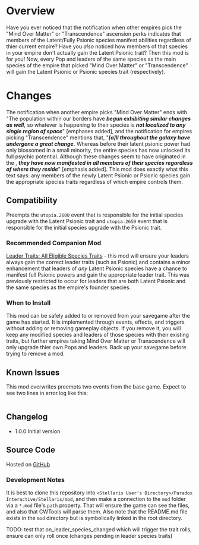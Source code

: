 # Overview

Have you ever noticed that the notification when other empires pick the "Mind Over Matter" or "Transcendence" ascension perks indicates that members of the Latent/Fully Psionic species manifest abilities regardless of thier current empire?  Have you _also_ noticed how members of that species in your empire don't actually gain the Latent Psionic trait?  Then this mod is for you!  Now, every Pop and leaders of the same species as the main species of the empire that picked "Mind Over Matter" or "Transcendence" will gain the Latent Psionic or Psionic species trait (respectively).

# Changes

The notification when another empire picks "Mind Over Matter" ends with "The <Mind Over Matter species> population within our borders have **_begun exhibiting similar changes as well,_** so whatever is happening to their species is **_not localized to any single region of space_**" [emphases added], and the notification for empires picking "Transcendence" mentions that, "**_[a]ll <Transcendence species> throughout the galaxy have undergone a great change._** Whereas before their latent psionic power had only blossomed in a small minority, the entire species has now unlocked its full psychic potential. Although these changes seem to have originated in the <Transcendence empire>, **_they have now manifested in all members of their species regardless of where they reside_**" [emphasis added].  This mod does exactly what this text says: any members of the newly Latent Psionic or Psionic species gain the appropriate species traits regardless of which empire controls them.

## Compatibility

Preempts the `utopia.2600` event that is responsible for the initial species upgrade with the Latent Psionic trait and `utopia.2650` event that is responsible for the initial species upgrade with the Psionic trait.

### Recommended Companion Mod

[Leader Traits: All Eligible Species Traits](https://steamcommunity.com/sharedfiles/filedetails/?id=2499031295) - this mod will ensure your leaders always gain the correct leader traits (such as Psionic) and contains a minor enhancement that leaders of _any_ Latent Psionic species have a chance to manifest full Psionic powers and gain the appropriate leader trait. This was previously restricted to occur for leaders that are both Latent Psionic and the same species as the empire's founder species.

### When to Install

This mod can be safely added to or removed from your savegame after the game has started.  It is implemented through events, effects, and triggers without adding or removing gameplay objects.  If you remove it, you will keep any modified species and leaders of those species with their existing traits, but further empires taking Mind Over Matter or Transcendence will only upgrade thier own Pops and leaders.  Back up your savegame before trying to remove a mod.

## Known Issues

This mod overwrites preempts two events from the base game.  Expect to see two lines in error.log like this:

```

```

## Changelog

* 1.0.0 Initial version

## Source Code

Hosted on [GitHub](https://github.com/corsairmarks/psionic_assimilation_galaxy_species)

### Development Notes

It is best to clone this repository into `<Stellaris User's Directory>/Paradox Interactive/Stellaris/mod`, and then make a connection to the `mod` folder via a `*.mod` file's `path` property.  That will ensure the game can see the files, and also that CWTools will parse them.  Also note that the README.md file exists in the `mod` directory but is symbolically linked in the root directory.

TODO: test that on_leader_species_changed which will trigger the trait rolls, ensure can only roll once (changes pending in leader species traits)